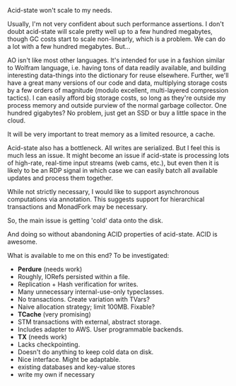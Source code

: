 Acid-state won't scale to my needs.

Usually, I'm not very confident about such performance assertions. I don't doubt acid-state will scale pretty well up to a few hundred megabytes, though GC costs start to scale non-linearly, which is a problem. We can do a lot with a few hundred megabytes. But...

AO isn't like most other languages. It's intended for use in a fashion similar to Wolfram language, i.e. having tons of data readily available, and building interesting data-things into the dictionary for reuse elsewhere. Further, we'll have a great many versions of our code and data, multiplying storage costs by a few orders of magnitude (modulo excellent, multi-layered compression tactics). I can easily afford big storage costs, so long as they're outside my process memory and outside purview of the normal garbage collector. One hundred gigabytes? No problem, just get an SSD or buy a little space in the cloud. 

It will be very important to treat memory as a limited resource, a cache.

Acid-state also has a bottleneck. All writes are serialized. But I feel this is much less an issue. It might become an issue if acid-state is processing lots of high-rate, real-time input streams (web cams, etc.), but even then it is likely to be an RDP signal in which case we can easily batch all available updates and process them together.

While not strictly necessary, I would like to support asynchronous computations via annotation. This suggests support for hierarchical transactions and MonadFork may be necessary.

So, the main issue is getting 'cold' data onto the disk.

And doing so without abandoning ACID properties of acid-state. ACID is awesome.

What is available to me on this end? To be investigated:

* **Perdure** (needs work)
 * Roughly, IORefs persisted within a file. 
 * Replication + Hash verification for writes.
 * Many unnecessary internal-use-only typeclasses.
 * No transactions. Create variation with TVars?
 * Naive allocation strategy; limit 100MB. Fixable?
* **TCache** (very promising)
 * STM transactions with external, abstract storage.
 * Includes adapter to AWS. User programmable backends.
* **TX** (needs work)
 * Lacks checkpointing. 
 * Doesn't do anything to keep cold data on disk.
 * Nice interface. Might be adaptable.
* existing databases and key-value stores
* write my own if necessary

